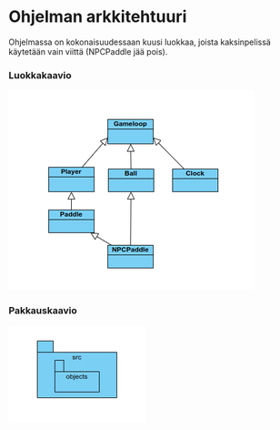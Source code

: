 # Ohjelman arkkitehtuuri

Ohjelmassa on kokonaisuudessaan kuusi luokkaa, joista kaksinpelissä käytetään vain viittä (NPCPaddle jää pois).
### Luokkakaavio
![Luokkakaavio](./kuvat/luokka.png)

### Pakkauskaavio
![Pakkauskaavio](./kuvat/pakkaus.png)
